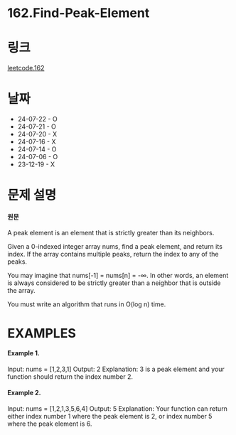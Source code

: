 # 162.Find-Peak-Element

# 링크
[leetcode.162](https://leetcode.com/problems/find-peak-element/description/?envType=study-plan-v2&envId=leetcode-75)

# 날짜
* 24-07-22 - O
* 24-07-21 - O
* 24-07-20 - X
* 24-07-16 - X
* 24-07-14 - O
* 24-07-06 - O
* 23-12-19 - X

# 문제 설명
#### 원문


A peak element is an element that is strictly greater than its neighbors.

Given a 0-indexed integer array nums, find a peak element, and return its index. If the array contains multiple peaks, return the index to any of the peaks.

You may imagine that nums[-1] = nums[n] = -∞. In other words, an element is always considered to be strictly greater than a neighbor that is outside the array.

You must write an algorithm that runs in O(log n) time.


# EXAMPLES
#### Example 1.


Input: nums = [1,2,3,1]
Output: 2
Explanation: 3 is a peak element and your function should return the index number 2.


#### Example 2.


Input: nums = [1,2,1,3,5,6,4]
Output: 5
Explanation: Your function can return either index number 1 where the peak element is 2, or index number 5 where the peak element is 6.